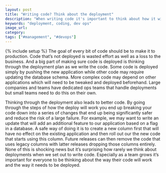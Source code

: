 ```yaml
---
layout: post
title: "Writing code? Think about the deployment"
description: "When writing code it's important to think about how it will be deployed. That leads to higher quality code and improves the rate at which teams can deploy new code."
keywords: "deployment, coding, dev ops"
image_url:
category:
tags: ["#management", "#devops"]
---
```

{% include setup %}
The goal of every bit of code should be to make it to production. Code that’s not deployed is wasted effort as well as a loss to the business. And a big part of making sure code is deployed is thinking through the deployment plan as we write the code. Some code is deployed simply by pushing the new application while other code may require updating the database schema. More complex code may depend on other applications which will need to be tweaked and deployed beforehand. Large companies and teams have dedicated ops teams that handle deployments but small teams need to do this on their own.

Thinking through the deployment also leads to better code. By going through the steps of how the deploy will work you end up breaking your code down into a series of changes that end up being significantly safer and reduce the risk of a large failure. For example, we may want to write an update that will add an additional feature to our application based on a flag in a database. A safe way of doing it is to create a new column first that will have no effect on the existing application and then roll out our the new code that starts using this column. Future releases can then remove the code that uses legacy columns with latter releases dropping those columns entirely. None of this is shocking news but it’s surprising how rarely we think about deployments when we set out to write code. Especially as a team grows it’s important for everyone to be thinking about the way their code will work and the way it needs to be deployed.

